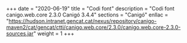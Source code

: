 +++
date        = "2020-06-19"
title       = "Codi font"
description = "Codi font canigo.web.core 2.3.0 Canigó 3.4.4"
sections    = "Canigó"
enllac		= "https://hudson.intranet.gencat.cat/nexus/repository/canigo-maven2/cat/gencat/ctti/canigo.web.core/2.3.0/canigo.web.core-2.3.0-sources.jar"
weight		= 1
+++
